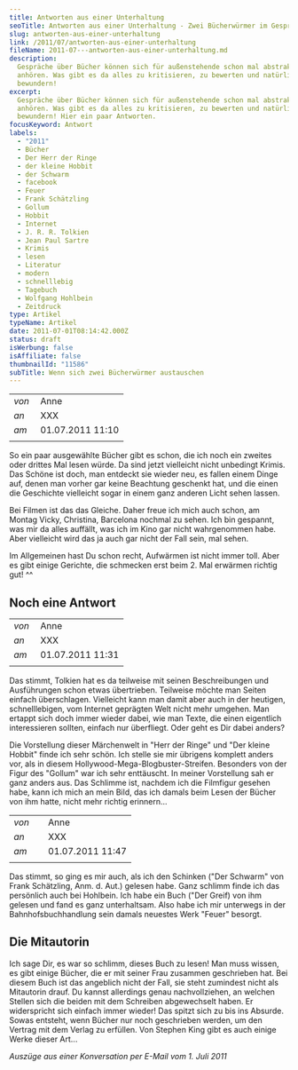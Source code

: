 ```yaml
---
title: Antworten aus einer Unterhaltung
seoTitle: Antworten aus einer Unterhaltung - Zwei Bücherwürmer im Gespräch
slug: antworten-aus-einer-unterhaltung
link: /2011/07/antworten-aus-einer-unterhaltung
fileName: 2011-07---antworten-aus-einer-unterhaltung.md
description:
  Gespräche über Bücher können sich für außenstehende schon mal abstrakt
  anhören. Was gibt es da alles zu kritisieren, zu bewerten und natürlich zu
  bewundern!
excerpt:
  Gespräche über Bücher können sich für außenstehende schon mal abstrakt
  anhören. Was gibt es da alles zu kritisieren, zu bewerten und natürlich zu
  bewundern! Hier ein paar Antworten.
focusKeyword: Antwort
labels:
  - "2011"
  - Bücher
  - Der Herr der Ringe
  - der kleine Hobbit
  - der Schwarm
  - facebook
  - Feuer
  - Frank Schätzling
  - Gollum
  - Hobbit
  - Internet
  - J. R. R. Tolkien
  - Jean Paul Sartre
  - Krimis
  - lesen
  - Literatur
  - modern
  - schnelllebig
  - Tagebuch
  - Wolfgang Hohlbein
  - Zeitdruck
type: Artikel
typeName: Artikel
date: 2011-07-01T08:14:42.000Z
status: draft
isWerbung: false
isAffiliate: false
thumbnailId: "11586"
subTitle: Wenn sich zwei Bücherwürmer austauschen
---
```


<table border="0" width="510" cellpadding="0"><tbody><tr><td width="32"><em>von</em></td><td>Anne</td></tr><tr><td width="32"><em>an</em></td><td>XXX</td></tr><tr><td width="32"><em>am</em></td><td>01.07.2011 11:10</td></tr><tr><td></td><td></td></tr></tbody></table>

So ein paar ausgewählte Bücher gibt es schon, die ich noch ein zweites oder
drittes Mal lesen würde. Da sind jetzt vielleicht nicht unbedingt Krimis. Das
Schöne ist doch, man entdeckt sie wieder neu, es fallen einem Dinge auf, denen
man vorher gar keine Beachtung geschenkt hat, und die einen die Geschichte
vielleicht sogar in einem ganz anderen Licht sehen lassen.

Bei Filmen ist das das Gleiche. Daher freue ich mich auch schon, am Montag
Vicky, Christina, Barcelona nochmal zu sehen. Ich bin gespannt, was mir da alles
auffällt, was ich im Kino gar nicht wahrgenommen habe. Aber vielleicht wird das
ja auch gar nicht der Fall sein, mal sehen.

Im Allgemeinen hast Du schon recht, Aufwärmen ist nicht immer toll. Aber es gibt
einige Gerichte, die schmecken erst beim 2. Mal erwärmen richtig gut! ^^

## Noch eine Antwort<table border="0" width="510" cellpadding="0"><tbody><tr><td width="32"><em>von</em></td><td>Anne</td></tr><tr><td width="32"><em>an</em></td><td>XXX</td></tr><tr><td width="32"><em>am</em></td><td>01.07.2011 11:31</td></tr><tr><td></td><td></td></tr></tbody></table>

Das stimmt, Tolkien hat es da teilweise mit seinen Beschreibungen und
Ausführungen schon etwas übertrieben. Teilweise möchte man Seiten einfach
überschlagen. Vielleicht kann man damit aber auch in der heutigen,
schnelllebigen, vom Internet geprägten Welt nicht mehr umgehen. Man ertappt sich
doch immer wieder dabei, wie man Texte, die einen eigentlich interessieren
sollten, einfach nur überfliegt. Oder geht es Dir dabei anders?

Die Vorstellung dieser Märchenwelt in "Herr der Ringe" und "Der kleine Hobbit"
finde ich sehr schön. Ich stelle sie mir übrigens komplett anders vor, als in
diesem Hollywood-Mega-Blogbuster-Streifen. Besonders von der Figur des "Gollum"
war ich sehr enttäuscht. In meiner Vorstellung sah er ganz anders aus. Das
Schlimme ist, nachdem ich die Filmfigur gesehen habe, kann ich mich an mein
Bild, das ich damals beim Lesen der Bücher von ihm hatte, nicht mehr richtig
erinnern...

<table border="0" width="510" cellpadding="0"><tbody><tr><td width="46"><em></em><em>von</em></td><td>Anne</td></tr><tr><td width="46"><em>an</em></td><td>XXX</td></tr><tr><td width="46"><em>am</em></td><td>01.07.2011 11:47</td></tr><tr><td></td><td></td></tr></tbody></table>

Das stimmt, so ging es mir auch, als ich den Schinken ("Der Schwarm" von Frank
Schätzling, Anm. d. Aut.) gelesen habe. Ganz schlimm finde ich das persönlich
auch bei Hohlbein. Ich habe ein Buch ("Der Greif) von ihm gelesen und fand es
ganz unterhaltsam. Also habe ich mir unterwegs in der Bahnhofsbuchhandlung sein
damals neuestes Werk "Feuer" besorgt.

## Die Mitautorin

Ich sage Dir, es war so schlimm, dieses Buch zu lesen! Man muss wissen, es gibt
einige Bücher, die er mit seiner Frau zusammen geschrieben hat. Bei diesem Buch
ist das angeblich nicht der Fall, sie steht zumindest nicht als Mitautorin
drauf. Du kannst allerdings genau nachvollziehen, an welchen Stellen sich die
beiden mit dem Schreiben abgewechselt haben. Er widerspricht sich einfach immer
wieder! Das spitzt sich zu bis ins Absurde. Sowas entsteht, wenn Bücher nur noch
geschrieben werden, um den Vertrag mit dem Verlag zu erfüllen. Von Stephen King
gibt es auch einige Werke dieser Art...

<em>Auszüge aus einer Konversation per E-Mail vom 1. Juli 2011</em>
